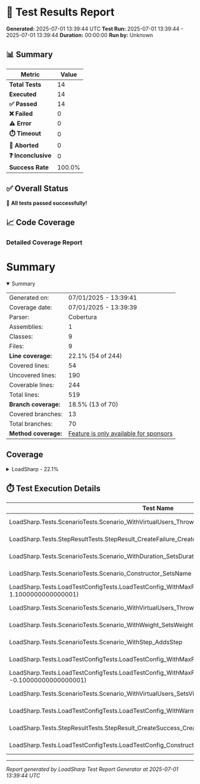 # 🧪 Test Results Report

**Generated:** 2025-07-01 13:39:44 UTC
**Test Run:** 2025-07-01 13:39:44 - 2025-07-01 13:39:44
**Duration:** 00:00:00
**Run by:** Unknown

## 📊 Summary

| Metric | Value |
|--------|-------|
| **Total Tests** | 14 |
| **Executed** | 14 |
| **✅ Passed** | 14 |
| **❌ Failed** | 0 |
| **⚠️ Error** | 0 |
| **⏱️ Timeout** | 0 |
| **🚫 Aborted** | 0 |
| **❓ Inconclusive** | 0 |
| **Success Rate** | 100.0% |

## ✅ Overall Status

🎉 **All tests passed successfully!**

## 📈 Code Coverage

### Detailed Coverage Report

# Summary
<details open><summary>Summary</summary>

|||
|:---|:---|
| Generated on: | 07/01/2025 - 13:39:41 |
| Coverage date: | 07/01/2025 - 13:39:39 |
| Parser: | Cobertura |
| Assemblies: | 1 |
| Classes: | 9 |
| Files: | 9 |
| **Line coverage:** | 22.1% (54 of 244) |
| Covered lines: | 54 |
| Uncovered lines: | 190 |
| Coverable lines: | 244 |
| Total lines: | 519 |
| **Branch coverage:** | 18.5% (13 of 70) |
| Covered branches: | 13 |
| Total branches: | 70 |
| **Method coverage:** | [Feature is only available for sponsors](https://reportgenerator.io/pro) |

</details>

## Coverage
<details><summary>LoadSharp - 22.1%</summary>

|**Name**|**Line**|**Branch**|
|:---|---:|---:|
|**LoadSharp**|**22.1%**|**18.5%**|
|LoadSharp.Core.LoadRunner|0%|0%|
|LoadSharp.Core.LoadStep|83.3%|50%|
|LoadSharp.Core.MetricsCollector|0%|0%|
|LoadSharp.Core.Scenario|91.3%|62.5%|
|LoadSharp.Core.StepContext|0%|0%|
|LoadSharp.Core.StepResult|100%|50%|
|LoadSharp.Models.LoadTestConfig|55%|50%|
|LoadSharp.Models.ScenarioStats|0%||
|LoadSharp.Utils.ConsoleReporter|0%|0%|

</details>

## ⏱️ Test Execution Details

| Test Name | Outcome | Duration |
|-----------|---------|----------|
| LoadSharp.Tests.ScenarioTests.Scenario_WithVirtualUsers_ThrowsForInvalidValues(users: 0) | ✅ Passed | 00:00:00.0002592 |
| LoadSharp.Tests.StepResultTests.StepResult_CreateFailure_CreatesFailedResult | ✅ Passed | 00:00:00.0125777 |
| LoadSharp.Tests.ScenarioTests.Scenario_WithDuration_SetsDuration | ✅ Passed | 00:00:00.0002256 |
| LoadSharp.Tests.ScenarioTests.Scenario_Constructor_SetsName | ✅ Passed | 00:00:00.0011078 |
| LoadSharp.Tests.LoadTestConfigTests.LoadTestConfig_WithMaxFailureRate_ThrowsForInvalidValues(rate: 1.1000000000000001) | ✅ Passed | 00:00:00.0002049 |
| LoadSharp.Tests.ScenarioTests.Scenario_WithVirtualUsers_ThrowsForInvalidValues(users: -1) | ✅ Passed | 00:00:00.0002156 |
| LoadSharp.Tests.ScenarioTests.Scenario_WithWeight_SetsWeight | ✅ Passed | 00:00:00.0029513 |
| LoadSharp.Tests.ScenarioTests.Scenario_WithStep_AddsStep | ✅ Passed | 00:00:00.0092006 |
| LoadSharp.Tests.LoadTestConfigTests.LoadTestConfig_WithMaxFailureRate_SetsValue | ✅ Passed | 00:00:00.0001802 |
| LoadSharp.Tests.LoadTestConfigTests.LoadTestConfig_WithMaxFailureRate_ThrowsForInvalidValues(rate: -0.10000000000000001) | ✅ Passed | 00:00:00.0020591 |
| LoadSharp.Tests.ScenarioTests.Scenario_WithVirtualUsers_SetsVirtualUsers | ✅ Passed | 00:00:00.0001845 |
| LoadSharp.Tests.LoadTestConfigTests.LoadTestConfig_WithWarmupDuration_SetsValue | ✅ Passed | 00:00:00.0099091 |
| LoadSharp.Tests.StepResultTests.StepResult_CreateSuccess_CreatesSuccessfulResult | ✅ Passed | 00:00:00.0003502 |
| LoadSharp.Tests.LoadTestConfigTests.LoadTestConfig_Constructor_SetsDefaults | ✅ Passed | 00:00:00.0031928 |

---
*Report generated by LoadSharp Test Report Generator at 2025-07-01 13:39:44 UTC*
